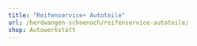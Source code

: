 ```yaml
---
title: "Reifenservice+ Autoteile"
url: /herdwangen-schoenach/reifenservice-autoteile/
shop: Autowerkstatt
---
```

